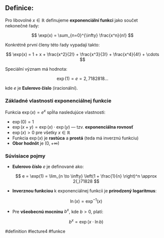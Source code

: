 ## Definice: 

Pro libovolné $x \in \mathbb{R}$ definujeme **exponenciální funkci** jako součet nekonečné řady:

$$
\exp(x) = \sum_{n=0}^{\infty} \frac{x^n}{n!}
$$

Konkrétně první členy této řady vypadají takto:

$$
\exp(x) = 1 + x + \frac{x^2}{2!} + \frac{x^3}{3!} + \frac{x^4}{4!} + \cdots
$$

Speciální význam má hodnota:

$$
\exp(1) = e = 2{,}7182818\dots
$$

kde $e$ je **Eulerovo číslo** (iracionální).

### Základné vlastnosti exponenciálnej funkcie

Funkcia $\exp(x) = e^x$ spĺňa nasledujúce vlastnosti:

- $\exp(0) = 1$
- $\exp(x + y) = \exp(x) \cdot \exp(y)$ — tzv. **exponenciálna rovnosť**
- $\exp(x) > 0$ pre všetky $x \in \mathbb{R}$
- Funkcia $\exp(x)$ je **rastúca** a **prostá** (teda má inverznú funkciu)
- **Obor hodnôt** je $(0, +\infty)$

### Súvisiace pojmy

- **Eulerovo číslo** $e$ je definované ako:

  $$
  e = \exp(1) = \lim_{n \to \infty} \left(1 + \frac{1}{n} \right)^n \approx 2{,}71828
  $$

- **Inverznou funkciou** k exponenciálnej funkcii je **prirodzený logaritmus**:

  $$
  \ln(x) = \exp^{-1}(x)
  $$

- Pre **všeobecnú mocninu** $b^x$, kde $b > 0$, platí:

  $$
  b^x = \exp(x \cdot \ln b)
  $$





#definition #lecture4 #funkce 

